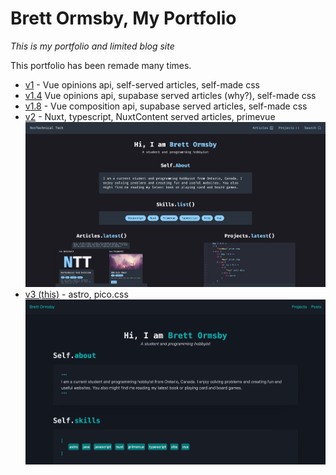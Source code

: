 # Brett Ormsby, My Portfolio

_This is my portfolio and limited blog site_

This portfolio has been remade many times.

- [v1](https://github.com/BrettOrmsby/NonTechnical-Tech-V1/tree/b1de91e5c68f07d1ff3ade14e36b7051ff88e3b6) - Vue opinions api, self-served articles, self-made css
- [v1.4](https://github.com/BrettOrmsby/NonTechnical-Tech-V1) Vue opinions api, supabase served articles (why?), self-made css
- [v1.8](https://github.com/BrettOrmsby/NonTechnical-Tech-V1/tree/745e7926d1e63f817f315f806a829fa949baf6b2) - Vue composition api, supabase served articles, self-made css
- [v2](https://github.com/BrettOrmsby/non-technical-tech) - Nuxt, typescript, NuxtContent served articles, primevue
  ![v2 image](/readmeImages/v2.png)
- [v3 (this)](https://github.com/BrettOrmsby/Portfolio) - astro, pico.css
  ![v3 image](/readmeImages/v3.png)
